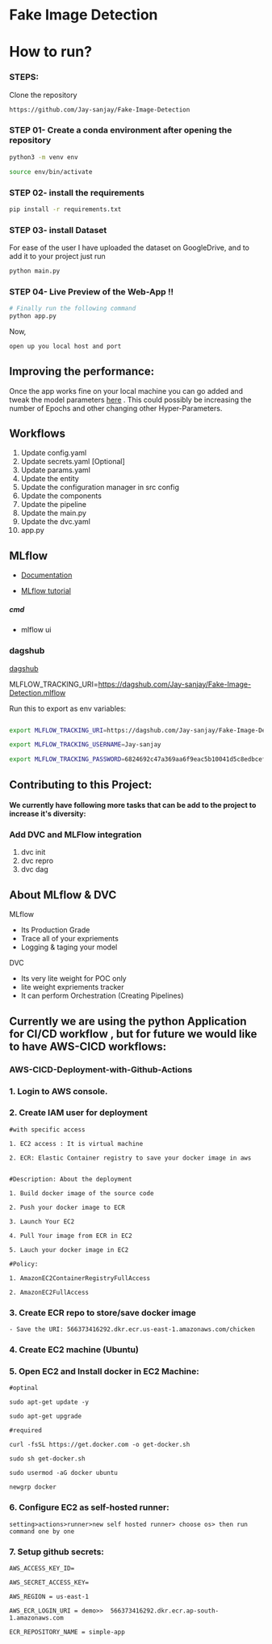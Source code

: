 # Fake Image Detection


# How to run?
### STEPS:

Clone the repository

```bash
https://github.com/Jay-sanjay/Fake-Image-Detection
```
### STEP 01- Create a conda environment after opening the repository

```bash
python3 -m venv env
```

```bash
source env/bin/activate
```


### STEP 02- install the requirements
```bash
pip install -r requirements.txt
```

### STEP 03- install Dataset
For ease of the user I have uploaded the dataset on GoogleDrive, and to add it to your project just run
```bash
python main.py
```

### STEP 04- Live Preview of the Web-App !!
```bash
# Finally run the following command
python app.py
```

Now,
```bash
open up you local host and port
```


## Improving the performance:
Once the app works fine on your local machine you can go added and tweak the model parameters [here](https://github.com/Jay-sanjay/Fraudulent-Image-Detection/blob/main/params.yaml) . 
This could possibly be increasing the number of Epochs and other changing other Hyper-Parameters.



## Workflows

1. Update config.yaml
2. Update secrets.yaml [Optional]
3. Update params.yaml
4. Update the entity
5. Update the configuration manager in src config
6. Update the components
7. Update the pipeline 
8. Update the main.py
9. Update the dvc.yaml
10. app.py




## MLflow

- [Documentation](https://mlflow.org/docs/latest/index.html)

- [MLflow tutorial](https://youtu.be/qdcHHrsXA48?si=bD5vDS60akNphkem)

##### cmd
- mlflow ui

### dagshub
[dagshub](https://dagshub.com/)

MLFLOW_TRACKING_URI=https://dagshub.com/Jay-sanjay/Fake-Image-Detection.mlflow


Run this to export as env variables:

```bash

export MLFLOW_TRACKING_URI=https://dagshub.com/Jay-sanjay/Fake-Image-Detection.mlflow

export MLFLOW_TRACKING_USERNAME=Jay-sanjay 

export MLFLOW_TRACKING_PASSWORD=6824692c47a369aa6f9eac5b10041d5c8edbcef0

```
## Contributing to this Project:
#### We currently have following more tasks that can be add to the project to increase it's diversity:

### Add DVC and MLFlow integration

1. dvc init
2. dvc repro
3. dvc dag


## About MLflow & DVC

MLflow

 - Its Production Grade
 - Trace all of your expriements
 - Logging & taging your model


DVC 

 - Its very lite weight for POC only
 - lite weight expriements tracker
 - It can perform Orchestration (Creating Pipelines)


## Currently we are using the python Application for CI/CD workflow , but for future we would like to have AWS-CICD workflows:
### AWS-CICD-Deployment-with-Github-Actions

### 1. Login to AWS console.

### 2. Create IAM user for deployment

	#with specific access

	1. EC2 access : It is virtual machine

	2. ECR: Elastic Container registry to save your docker image in aws


	#Description: About the deployment

	1. Build docker image of the source code

	2. Push your docker image to ECR

	3. Launch Your EC2 

	4. Pull Your image from ECR in EC2

	5. Lauch your docker image in EC2

	#Policy:

	1. AmazonEC2ContainerRegistryFullAccess

	2. AmazonEC2FullAccess

	
### 3. Create ECR repo to store/save docker image
    - Save the URI: 566373416292.dkr.ecr.us-east-1.amazonaws.com/chicken

	
### 4. Create EC2 machine (Ubuntu) 

### 5. Open EC2 and Install docker in EC2 Machine:
	
	
	#optinal

	sudo apt-get update -y

	sudo apt-get upgrade
	
	#required

	curl -fsSL https://get.docker.com -o get-docker.sh

	sudo sh get-docker.sh

	sudo usermod -aG docker ubuntu

	newgrp docker
	
### 6. Configure EC2 as self-hosted runner:
    setting>actions>runner>new self hosted runner> choose os> then run command one by one


### 7. Setup github secrets:

    AWS_ACCESS_KEY_ID=

    AWS_SECRET_ACCESS_KEY=

    AWS_REGION = us-east-1

    AWS_ECR_LOGIN_URI = demo>>  566373416292.dkr.ecr.ap-south-1.amazonaws.com

    ECR_REPOSITORY_NAME = simple-app

